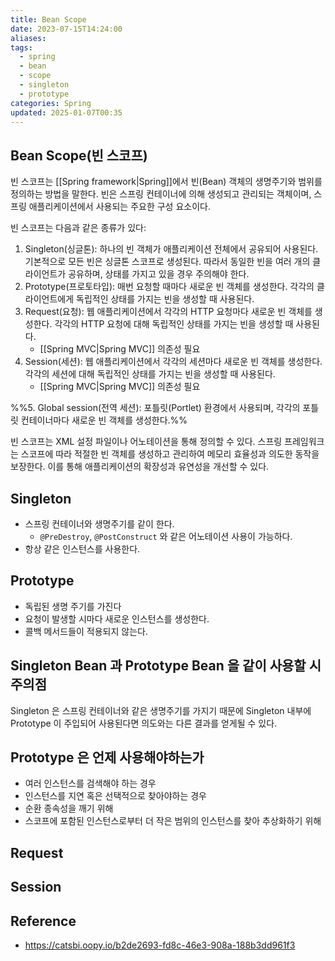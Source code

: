 ```yaml
---
title: Bean Scope
date: 2023-07-15T14:24:00
aliases: 
tags:
  - spring
  - bean
  - scope
  - singleton
  - prototype
categories: Spring
updated: 2025-01-07T00:35
---
```


## Bean Scope(빈 스코프)

빈 스코프는 [[Spring framework|Spring]]에서 빈(Bean) 객체의 생명주기와 범위를 정의하는 방법을 말한다. 빈은 스프링 컨테이너에 의해 생성되고 관리되는 객체이며, 스프링 애플리케이션에서 사용되는 주요한 구성 요소이다.

빈 스코프는 다음과 같은 종류가 있다:

1. Singleton(싱글톤): 하나의 빈 객체가 애플리케이션 전체에서 공유되어 사용된다. 기본적으로 모든 빈은 싱글톤 스코프로 생성된다. 따라서 동일한 빈을 여러 개의 클라이언트가 공유하며, 상태를 가지고 있을 경우 주의해야 한다.
2. Prototype(프로토타입): 매번 요청할 때마다 새로운 빈 객체를 생성한다. 각각의 클라이언트에게 독립적인 상태를 가지는 빈을 생성할 때 사용된다.
3. Request(요청): 웹 애플리케이션에서 각각의 HTTP 요청마다 새로운 빈 객체를 생성한다. 각각의 HTTP 요청에 대해 독립적인 상태를 가지는 빈을 생성할 때 사용된다.
    - [[Spring MVC|Spring MVC]] 의존성 필요
4. Session(세션): 웹 애플리케이션에서 각각의 세션마다 새로운 빈 객체를 생성한다. 각각의 세션에 대해 독립적인 상태를 가지는 빈을 생성할 때 사용된다.
    - [[Spring MVC|Spring MVC]] 의존성 필요

%%5. Global session(전역 세션): 포틀릿(Portlet) 환경에서 사용되며, 각각의 포틀릿 컨테이너마다 새로운 빈 객체를 생성한다.%%

빈 스코프는 XML 설정 파일이나 어노테이션을 통해 정의할 수 있다. 스프링 프레임워크는 스코프에 따라 적절한 빈 객체를 생성하고 관리하여 메모리 효율성과 의도한 동작을 보장한다. 이를 통해 애플리케이션의 확장성과 유연성을 개선할 수 있다.

## Singleton

- 스프링 컨테이너와 생명주기를 같이 한다.
    - `@PreDestroy`, `@PostConstruct` 와 같은 어노테이션 사용이 가능하다.
- 항상 같은 인스턴스를 사용한다.

## Prototype

- 독립된 생명 주기를 가진다
- 요청이 발생할 시마다 새로운 인스턴스를 생성한다.
- 콜백 메서드들이 적용되지 않는다.

## Singleton Bean 과 Prototype Bean 을 같이 사용할 시 주의점

Singleton 은 스프링 컨테이너와 같은 생명주기를 가지기 때문에 Singleton 내부에 Prototype 이 주입되어 사용된다면 의도와는 다른 결과를 얻게될 수 있다.

## Prototype 은 언제 사용해야하는가

- 여러 인스턴스를 검색해야 하는 경우
- 인스턴스를 지연 혹은 선택적으로 찾아야하는 경우
- 순환 종속성을 깨기 위해
- 스코프에 포함된 인스턴스로부터 더 작은 범위의 인스턴스를 찾아 추상화하기 위해

## Request

## Session

## Reference

- https://catsbi.oopy.io/b2de2693-fd8c-46e3-908a-188b3dd961f3
